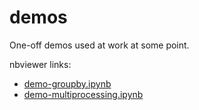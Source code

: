 # demos

One-off demos used at work at some point.

nbviewer links:

* [demo-groupby.ipynb](https://nbviewer.jupyter.org/github/cadent-mrichman/demos/blob/main/demo-groupby.ipynb)
* [demo-multiprocessing.ipynb](https://nbviewer.jupyter.org/github/cadent-mrichman/demos/blob/main/demo-multiprocessing.ipynb)
